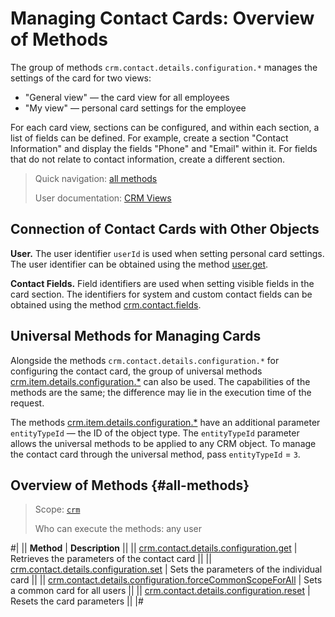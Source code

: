 # Managing Contact Cards: Overview of Methods

The group of methods `crm.contact.details.configuration.*` manages the settings of the card for two views:

* "General view" — the card view for all employees
* "My view" — personal card settings for the employee

For each card view, sections can be configured, and within each section, a list of fields can be defined. For example, create a section "Contact Information" and display the fields "Phone" and "Email" within it. For fields that do not relate to contact information, create a different section.

> Quick navigation: [all methods](#all-methods) 
> 
> User documentation: [CRM Views](https://helpdesk.bitrix24.com/open/23102786/)

## Connection of Contact Cards with Other Objects

**User.** The user identifier `userId` is used when setting personal card settings. The user identifier can be obtained using the method [user.get](../../../user/user-get.md).

**Contact Fields.** Field identifiers are used when setting visible fields in the card section. The identifiers for system and custom contact fields can be obtained using the method [crm.contact.fields](../crm-contact-fields.md).

## Universal Methods for Managing Cards

Alongside the methods `crm.contact.details.configuration.*` for configuring the contact card, the group of universal methods [crm.item.details.configuration.*](../../universal/item-details-configuration/index.md) can also be used. The capabilities of the methods are the same; the difference may lie in the execution time of the request.

The methods [crm.item.details.configuration.*](../../universal/item-details-configuration/index.md) have an additional parameter `entityTypeId` — the ID of the object type. The `entityTypeId` parameter allows the universal methods to be applied to any CRM object. To manage the contact card through the universal method, pass `entityTypeId` = `3`. 

## Overview of Methods {#all-methods}

> Scope: [`crm`](../../../scopes/permissions.md)
>
> Who can execute the methods: any user

#|
|| **Method** | **Description** ||
|| [crm.contact.details.configuration.get](./crm-contact-details-configuration-get.md) | Retrieves the parameters of the contact card  ||
|| [crm.contact.details.configuration.set](./crm-contact-details-configuration-set.md) | Sets the parameters of the individual card  ||
|| [crm.contact.details.configuration.forceCommonScopeForAll](./crm-contact-details-configuration-force-common-scope-for-all.md) | Sets a common card for all users  ||
|| [crm.contact.details.configuration.reset](./crm-contact-details-configuration-reset.md) | Resets the card parameters  ||
|#